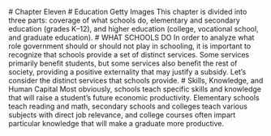 \# Chapter Eleven # Education Getty Images This chapter is divided into three parts: coverage of what schools do, elementary and secondary education (grades K–12), and higher education (college, vocational school, and graduate education). # WHAT SCHOOLS DO In order to analyze what role government should or should not play in schooling, it is important to recognize that schools provide a set of distinct services. Some services primarily benefit students, but some services also benefit the rest of society, providing a positive externality that may justify a subsidy. Let’s consider the distinct services that schools provide. # Skills, Knowledge, and Human Capital Most obviously, schools teach specific skills and knowledge that will raise a student’s future economic productivity. Elementary schools teach reading and math, secondary schools and colleges teach various subjects with direct job relevance, and college courses often impart particular knowledge that will make a graduate more productive.